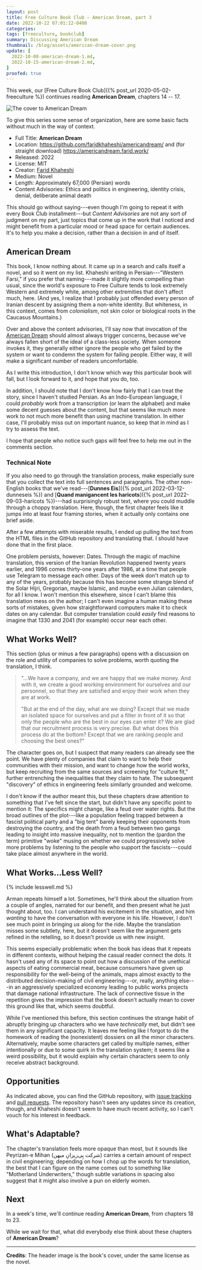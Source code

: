 ```yaml
---
layout: post
title: Free Culture Book Club — American Dream, part 3
date: 2022-10-22 07:01:12-0400
categories:
tags: [freeculture, bookclub]
summary: Discussing American Dream
thumbnail: /blog/assets/american-dream-cover.png
update: [
  2022-10-08-american-dream-1.md,
  2022-10-15-american-dream-2.md,
]
proofed: true
---
```


This week, our [Free Culture Book Club]({% post_url 2020-05-02-freeculture %}) continues reading **American Dream**, chapters 14 -- 17.

![The cover to American Dream](/blog/assets/american-dream-cover.png "Unfortunately not something that I'd pick off the shelf, but still catches my interest")

To give this series some sense of organization, here are some basic facts without much in the way of context.

 * Full Title:  **American Dream**
 * Location:  <https://github.com/faridkhaheshi/americandream/> and (for straight download) <https://americandream.farid.work/>
 * Released:  2022
 * License:  MIT
 * Creator:  [Farid Khaheshi](https://farid.work/)
 * Medium:  Novel
 * Length:  Approximately 67,000 (Persian) words
 * Content Advisories:  Ethics and politics in engineering, identity crisis, denial, deliberate animal death

This should go without saying---even though I'm going to repeat it with every Book Club installment---but *Content Advisories* are not any sort of judgment on my part, just topics that come up in the work that I noticed and might benefit from a particular mood or head space for certain audiences.  It's to help you make a decision, rather than a decision in and of itself.

## American Dream

This book, I know nothing about.  It came up in a search and calls itself a novel, and so it went on my list.  Khaheshi writing in Persian---"Western Farsi," if you prefer that naming---made it slightly more compelling than usual, since the world's exposure to Free Culture tends to look extremely Western and extremely white, among other extremities that don't affect much, here.  (And yes, I realize that I probably just offended every person of Iranian descent by assigning them a non-white identity.  But whiteness, in this context, comes from *colonialism*, not skin color or biological roots in the Caucasus Mountains.)

Over and above the content advisories, I'll say now that invocation of the [American Dream](https://en.wikipedia.org/wiki/American_Dream) should almost always trigger concerns, because we've always fallen short of the ideal of a class-less society.  When someone invokes it, they generally either ignore the people who get failed by the system or want to condemn the system for failing people.  Either way, it will make a significant number of readers uncomfortable.

As I write this introduction, I don't know which way this particular book will fall, but I look forward to it, and hope that you do, too.

In addition, I should note that I don't know how fairly that I can treat the story, since I haven't studied Persian.  As an Indo-European language, I could *probably* work from a transcription (or learn the alphabet) and make some decent guesses about the content, but that seems like much more work to not much more benefit than using machine translation.  In either case, I'll probably miss out on important nuance, so keep that in mind as I try to assess the text.

I hope that people who notice such gaps will feel free to help me out in the comments section.

### Technical Note

If you also need to go through the translation process, make especially sure that you collect the text into full sentences and paragraphs.  The other non-English books that we've read---[**Dunnes Eis**]({% post_url 2022-03-12-dunneseis %}) and [**Quand manigancent les haricots**]({% post_url 2022-09-03-haricots %})---had surprisingly robust text, where you could muddle through a choppy translation.  Here, though, the first chapter feels like it jumps into at least four framing stories, when it actually only contains one brief aside.

After a few attempts with miserable results, I ended up pulling the text from the HTML files in the GitHub repository and translating that.  I should have done that in the first place.

One problem persists, however:  Dates.  Through the magic of machine translation, this version of the Iranian Revolution happened twenty years earlier, and 1996 comes thirty-one years after 1986, at a time that people use Telegram to message each other.  Days of the week don't match up to any of the years, probably because this has become some strange blend of the Solar Hijri, Gregorian, maybe Islamic, and maybe even Julian calendars, for all I know.  I won't mention this elsewhere, since I can't blame this translation mess on the author; I can't even imagine a human making these sorts of mistakes, given how straightforward computers make it to check dates on any calendar.  But computer translation could *easily* find reasons to imagine that 1330 and 2041 (for example) occur near each other.

## What Works Well?

This section (plus or minus a few paragraphs) opens with a discussion on the role and utility of companies to solve problems, worth quoting the translation, I think.

 > "...We have a company, and we are happy that we make money.  And with it, we create a good working environment for ourselves and our personnel, so that they are satisfied and enjoy their work when they are at work.
 >
 > "But at the end of the day, what are we doing? Except that we made an isolated space for ourselves and put a filter in front of it so that only the people who are the best in our eyes can enter it? We are glad that our recruitment process is very precise. But what does this process do at the bottom? Except that we are ranking people and choosing the best ones?"

The character goes on, but I suspect that many readers can already see the point.  We have plenty of companies that claim to want to help their communities with their mission, and want to change how the world works, but keep recruiting from the same sources and screening for "culture fit," further entrenching the inequalities that they claim to hate.  The subsequent "discovery" of ethics in engineering feels similarly grounded and welcome.

I don't know if the author meant this, but these chapters draw attention to something that I've felt since the start, but didn't have any specific point to mention it:  The specifics might change, like a feud over water rights.  But the broad outlines of the plot---like a population feeling trapped between a fascist political party and a "big tent" barely keeping their opponents from destroying the country, and the death from a feud between two gangs leading to insight into massive inequality, not to mention the (pardon the term) primitive "woke" musing on whether we could progressively solve more problems by listening to the people who support the fascists---could take place almost anywhere in the world.

## What Works...Less Well?

{% include lesswell.md %}

Arman repeats himself a lot.  Sometimes, he'll think about the situation from a couple of angles, narrated for our benefit, and then present what he just thought about, too.  I can understand his excitement in the situation, and him *wanting* to have the conversation with everyone in his life.  However, I don't see much point in bringing *us* along for the ride.  Maybe the translation misses some subtlety, here, but it doesn't seem like the argument gets refined in the retelling, so it doesn't provide us with new insight.

This seems especially problematic when the book has ideas that it repeats in different contexts, without helping the casual reader connect the dots.  It hasn't used any of its space to point out how a discussion of the unethical aspects of eating commercial meat, because consumers have given up responsibility for the well-being of the animals, maps almost exactly to the distributed decision-making of civil engineering---or, really, anything else---in an aggressively specialized economy leading to public works projects that damage national infrastructure.  The lack of connective tissue in the repetition gives the impression that the book doesn't actually mean to cover this ground like that, which seems doubtful.

While I've mentioned this before, this section continues the strange habit of abruptly bringing up characters who we have *technically* met, but didn't see them in any significant capacity.  It leaves me feeling like I forgot to do the homework of reading the (nonexistent) dossiers on all the minor characters.  Alternatively, maybe some characters get called by multiple names, either intentionally or due to some quirk in the translation system; it seems like a weird possibility, but it would explain why certain characters seem to only receive abstract background.

## Opportunities

As indicated above, you can find the GitHub <i class='fab fa-github'></i> repository, with [issue tracking](https://github.com/faridkhaheshi/americandream/issues) and [pull requests](https://github.com/faridkhaheshi/americandream/pulls).  The repository hasn't seen any updates since its creation, though, and Khaheshi doesn't seem to have much recent activity, so I can't vouch for his interest in feedback.

## What's Adaptable?

The chapter's translation feels more opaque than most, but it sounds like Peyrizan-e Mihan (شرکت پِی‌ریزانِ میهن) carries a certain amount of respect in civil engineering; depending on how I chop up the words for translation, the best that I can figure on the name comes out to something like "Motherland Underwriters," though subtle variations in spacing also suggest that it might also involve a pun on elderly women.

## Next

In a week's time, we'll continue reading **American Dream**, from chapters 18 to 23.

While we wait for that, what did everybody else think about these chapters of **American Dream**?

* * *

**Credits**:  The header image is the book's cover, under the same license as the novel.
